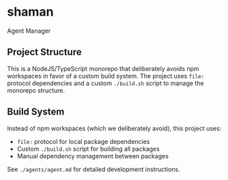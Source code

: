# shaman
Agent Manager

## Project Structure

This is a NodeJS/TypeScript monorepo that deliberately avoids npm workspaces in favor of a custom build system. The project uses `file:` protocol dependencies and a custom `./build.sh` script to manage the monorepo structure.

## Build System

Instead of npm workspaces (which we deliberately avoid), this project uses:
- `file:` protocol for local package dependencies
- Custom `./build.sh` script for building all packages
- Manual dependency management between packages

See `./agents/agent.md` for detailed development instructions.